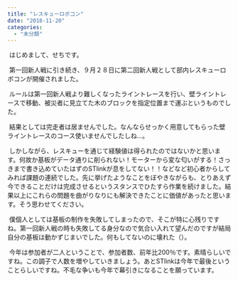 ```yaml
---
title: "レスキューロボコン"
date: "2018-11-20"
categories: 
  - "未分類"
---
```


 はじめまして、せちです。

 第一回新人戦に引き続き、９月２８日に第二回新人戦として部内レスキューロボコンが開催されました。

 ルールは第一回新人戦より難しくなったライントレースを行い、壁ライントレースで移動、被災者に見立てた木のブロックを指定位置まで運ぶというものでした。

 結果としては完走者は居ませんでした。なんならせっかく用意してもらった壁ライントレースのコース使いませんでしたしね…。

 しかしながら、レスキューを通じて経験値は得られたのではないかと思います。何故か基板がデータ通りに削られない！モーターから変な匂いがする！さっきまで書き込めていたはずのSTlinkが息をしてない！！などなど初心者からしてみれば課題の連続でした。先に挙げたようなことをぼやきながらも、とりあえず今できることだけは完成させるというスタンスでひたすら作業を続けました。結果以上にこれらの問題を曲がりなりにも解決できたことに価値があったと思います。そう思わせてください。

 僕個人としては基板の制作を失敗してしまったので、そこが特に心残りですね。第一回新人戦の時も失敗してる身分なので気合い入れて望んだのですが結局自分の基板は動かずじまいでした。何もしてないのに壊れた（）。

 今年は参加者が二人ということで、参加者数、前年比200％です。素晴らしいですね。この調子で人数を増やしていきましょう。あとSTlinkは今年で最後ということらしいですね。不毛な争いも今年で幕引きになることを願っています。
